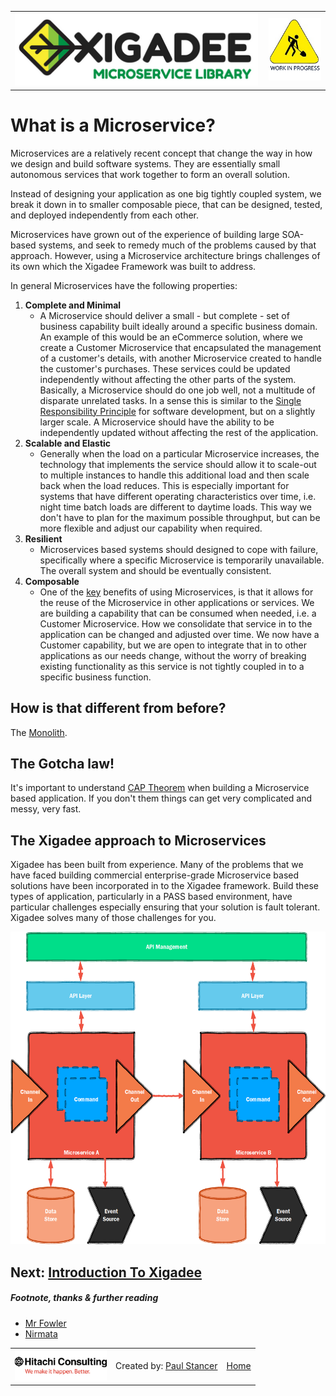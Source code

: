 <table>
<tr>
<td width="80%"><a href="../../../README.md"><img src="../../../docs/X2a.png" alt="Xigadee"></a></td>
<td width = "*" align="right"><img src="../../../docs/smallWIP.jpg" alt="Sorry, I'm still working here" height="100"></td>
</tr>
</table>

# What is a Microservice?

Microservices are a relatively recent concept that change the way in how we design and build software systems. 
They are essentially small autonomous services that work together to form an overall solution.

Instead of designing your application as one big tightly coupled system, we break it down in to smaller composable piece, 
that can be designed, tested, and deployed independently from each other. 

Microservices have grown out of the experience of building large SOA-based systems, and seek to remedy much of the problems caused by that approach.
However, using a Microservice architecture brings challenges of its own which the Xigadee Framework was built to address.

In general Microservices have the following properties:

1. **Complete and Minimal**
	- A Microservice should deliver a small - but complete - set of business capability built ideally around a specific business domain. 
	An example of this would be an eCommerce solution, where we create a Customer Microservice that encapsulated the management of a customer's details, 
    with another Microservice created to handle the customer's purchases. These services could be updated independently without affecting the other parts of the system.
	Basically, a Microservice should do one job well, not a multitude of disparate unrelated tasks. In a sense this is similar to the [Single Responsibility Principle](https://en.wikipedia.org/wiki/Single_responsibility_principle) for software development, but on a slightly larger scale.
	A Microservice should have the ability to be independently updated without affecting the rest of the application.	
2. **Scalable and Elastic**
	- Generally when the load on a particular Microservice increases, 
    the technology that implements the service should allow it to scale-out to multiple instances to handle this additional load and then scale back when the load reduces. 
    This is especially important for systems that have different operating characteristics over time, 
    i.e. night time batch loads are different to daytime loads. 
    This way we don't have to plan for the maximum possible throughput, but can be more flexible and adjust our capability when required.
3. **Resilient**
	- Microservices based systems should designed to cope with failure, specifically where a specific Microservice is temporarily unavailable. 
    The overall system and should be eventually consistent. 
4. **Composable**
	- One of the [key](https://en.wikipedia.org/wiki/Composability) benefits of using Microservices, is that it allows for the reuse of the Microservice in other applications or services. 
    We are building a capability that can be consumed when needed, i.e. a Customer Microservice. How we consolidate that service in to the application can be changed and adjusted over time. We now have a Customer capability, but we are open to integrate that in to other applications as our needs change, without the worry of breaking existing functionality as this service is not tightly coupled in to a specific business function.

## How is that different from before?

The [Monolith](https://en.wikipedia.org/wiki/Monolithic_application).

## The Gotcha law!

It's important to understand [CAP Theorem](https://en.wikipedia.org/wiki/CAP_theorem) when building a Microservice based application. If you don't them things can get very complicated and messy, very fast. 

## The Xigadee approach to Microservices

Xigadee has been built from experience. Many of the problems that we have faced building commercial enterprise-grade Microservice based solutions have been incorporated in to the Xigadee framework. Build these types of application, particularly in a PASS based environment, have particular challenges especially ensuring that your solution is fault tolerant. Xigadee solves many of those challenges for you.

<img src="Images/Microservice.png" alt="Message Flow" height="500"/>

## Next: [Introduction To Xigadee](Introduction.md)

##### Footnote, thanks & further reading

 - [Mr Fowler](https://martinfowler.com/articles/microservices.html)
 - [Nirmata](http://www.nirmata.com/2015/02/microservices-five-architectural-constraints/)

<table><tr> 
<td><a href="http://www.hitachiconsulting.com"><img src="../../../docs/hitachi.png" alt="Hitachi Consulting" height="50"/></a></td> 
<td>Created by: <a href="http://github.com/paulstancer">Paul Stancer</a></td>
  <td><a href="../../../README.md">Home</a></td>
</tr></table>
